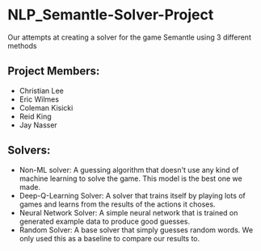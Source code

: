 # NLP_Semantle-Solver-Project
Our attempts at creating a solver for the game Semantle using 3 different methods
## Project Members:
- Christian Lee
- Eric Wilmes
- Coleman Kisicki
- Reid King
- Jay Nasser

## Solvers:
- Non-ML solver: A guessing algorithm that doesn't use any kind of machine learning to solve the game. This model is the best one we made.
- Deep-Q-Learning Solver: A solver that trains itself by playing lots of games and learns from the results of the actions it choses.
- Neural Network Solver: A simple neural network that is trained on generated example data to produce good guesses.
- Random Solver: A base solver that simply guesses random words. We only used this as a baseline to compare our results to.